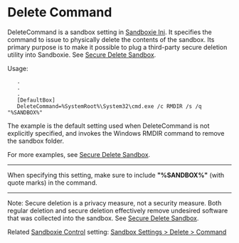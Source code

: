 # Delete Command

DeleteCommand is a sandbox setting in [Sandboxie Ini](SandboxieIni.md). It specifies the command to issue to physically delete the contents of the sandbox. Its primary purpose is to make it possible to plug a third-party secure deletion utility into Sandboxie. See [Secure Delete Sandbox](SecureDeleteSandbox.md).

Usage:
```
   .
   .
   .
   [DefaultBox]
   DeleteCommand=%SystemRoot%\System32\cmd.exe /c RMDIR /s /q "%SANDBOX%"
```

The example is the default setting used when DeleteCommand is not explicitly specified, and invokes the Windows RMDIR command to remove the sandbox folder.

For more examples, see [Secure Delete Sandbox](SecureDeleteSandbox.md).

***

When specifying this setting, make sure to include **"%SANDBOX%"** (with quote marks) in the command.

***

Note: Secure deletion is a privacy measure, not a security measure. Both regular deletion and secure deletion effectively remove undesired software that was collected into the sandbox. See [Secure Delete Sandbox](SecureDeleteSandbox.md).

Related [Sandboxie Control](SandboxieControl.md) setting: [Sandbox Settings > Delete > Command](DeleteSettings.md#command)
